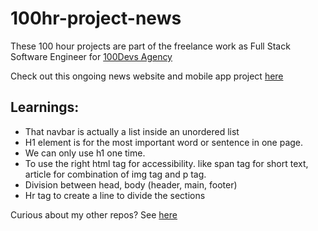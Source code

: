 # 100hr-project-news

These 100 hour projects are part of the freelance work as Full Stack Software Engineer for [100Devs Agency](https://www.linkedin.com/company/100devs/)

Check out this ongoing news website and mobile app project [here](https://agcdtmr.github.io/100hr-project-news/)

## Learnings:
- That navbar is actually a list inside an unordered list
- H1 element is for the most important word or sentence in one page.
- We can only use h1 one time.
- To use the right html tag for accessibility. like span tag for short text, article for combination of img tag and p tag.
- Division between head, body (header, main, footer)
- Hr tag to create a line to divide the sections

Curious about my other repos? See [here](https://github.com/agcdtmr?tab=repositories)
